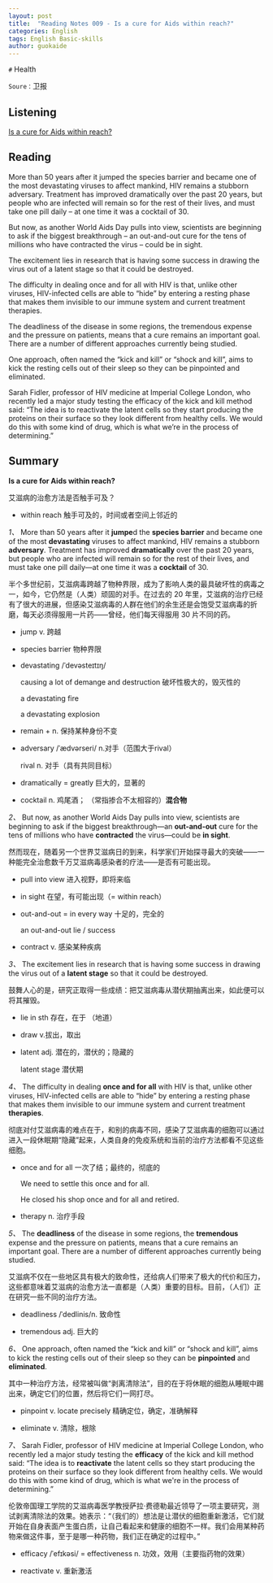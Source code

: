 ```yaml
---
layout: post
title:  "Reading Notes 009 - Is a cure for Aids within reach?"
categories: English
tags: English Basic-skills 
author: guokaide
---
```


`#` Health

`Soure：`卫报



## Listening

[Is a cure for Aids within reach?](https://reading.liulishuo.com/share/audios/NGY4MDEwMDAwMDAwMDEzZQ==?login=44086617)



## Reading

More than 50 years after it jumped the species barrier and became one of the most devastating viruses to affect mankind, HIV remains a stubborn adversary. Treatment has improved dramatically over the past 20 years, but people who are infected will remain so for the rest of their lives, and must take one pill daily – at one time it was a cocktail of 30.

But now, as another World Aids Day pulls into view, scientists are beginning to ask if the biggest breakthrough – an out-and-out cure for the tens of millions who have contracted the virus – could be in sight.

The excitement lies in research that is having some success in drawing the virus out of a latent stage so that it could be destroyed.

The difficulty in dealing once and for all with HIV is that, unlike other viruses, HIV-infected cells are able to “hide” by entering a resting phase that makes them invisible to our immune system and current treatment therapies.

The deadliness of the disease in some regions, the tremendous expense and the pressure on patients, means that a cure remains an important goal. There are a number of different approaches currently being studied.

One approach, often named the “kick and kill” or “shock and kill”, aims to kick the resting cells out of their sleep so they can be pinpointed and eliminated.

Sarah Fidler, professor of HIV medicine at Imperial College London, who recently led a major study testing the efficacy of the kick and kill method said: “The idea is to reactivate the latent cells so they start producing the proteins on their surface so they look different from healthy cells. We would do this with some kind of drug, which is what we’re in the process of determining.”



## Summary

**Is a cure for Aids within reach?**

艾滋病的治愈方法是否触手可及？

* within reach 触手可及的，时间或者空间上邻近的


*1、* More than 50 years after it **jumpe**d the **species barrier** and became one of the most **devastating** viruses to affect mankind, HIV remains a stubborn **adversary**. Treatment has improved **dramatically** over the past 20 years, but people who are infected will remain so for the rest of their lives, and must take one pill daily—at one time it was a **cocktail** of 30.

半个多世纪前，艾滋病毒跨越了物种界限，成为了影响人类的最具破坏性的病毒之一，如今，它仍然是（人类）顽固的对手。在过去的 20 年里，艾滋病的治疗已经有了很大的进展，但感染艾滋病毒的人群在他们的余生还是会饱受艾滋病毒的折磨，每天必须得服用一片药——曾经，他们每天得服用 30 片不同的药。

* jump v. 跨越

* species barrier 物种界限

* devastating /ˈdevəsteɪtɪŋ/

  causing a lot of demange and destruction 破坏性极大的，毁灭性的

  a devastating fire

  a devastating explosion

* remain + n. 保持某种身份不变

* adversary /ˈædvərseri/ n.对手（范围大于rival）

  rival n. 对手（具有共同目标）

* dramatically = greatly 巨大的，显著的

* cocktail n. 鸡尾酒； （常指掺合不太相容的）**混合物**


*2、* But now, as another World Aids Day pulls into view, scientists are beginning to ask if the biggest breakthrough—an **out-and-out** cure for the tens of millions who have **contracted** the virus—could be **in sight**.

然而现在，随着另一个世界艾滋病日的到来，科学家们开始探寻最大的突破——一种能完全治愈数千万艾滋病毒感染者的疗法——是否有可能出现。

* pull into view 进入视野，即将来临

* in sight 在望，有可能出现（= within reach）

* out-and-out = in every way 十足的，完全的

  an out-and-out lie / success

* contract v. 感染某种疾病


*3、* The excitement lies in research that is having some success in drawing the virus out of a **latent stage** so that it could be destroyed.

鼓舞人心的是，研究正取得一些成绩：把艾滋病毒从潜伏期抽离出来，如此便可以将其摧毁。

* lie in sth 存在，在于 （地道）

* draw v.拔出，取出

* latent adj. 潜在的，潜伏的；隐藏的

  latent stage 潜伏期


*4、* The difficulty in dealing **once and for all** with HIV is that, unlike other viruses, HIV-infected cells are able to “hide” by entering a resting phase that makes them invisible to our immune system and current treatment **therapies**.

彻底对付艾滋病毒的难点在于，和别的病毒不同，感染了艾滋病毒的细胞可以通过进入一段休眠期“隐藏”起来，人类自身的免疫系统和当前的治疗方法都看不见这些细胞。

* once and for all 一次了结；最终的，彻底的

  We need to settle this once and for all.

  He closed his shop once and for all and retired.

* therapy n. 治疗手段


*5、* The **deadliness** of the disease in some regions, the **tremendous** expense and the pressure on patients, means that a cure remains an important goal. There are a number of different approaches currently being studied.

艾滋病不仅在一些地区具有极大的致命性，还给病人们带来了极大的代价和压力，这些都意味着艾滋病的治愈方法一直都是（人类）重要的目标。目前，（人们）正在研究一些不同的治疗方法。

* deadliness /ˈdedlinis/n. 致命性

* tremendous adj. 巨大的


*6、* One approach, often named the “kick and kill” or “shock and kill”, aims to kick the resting cells out of their sleep so they can be **pinpointed** and **eliminated**.

其中一种治疗方法，经常被叫做“剥离清除法”，目的在于将休眠的细胞从睡眠中踢出来，确定它们的位置，然后将它们一网打尽。

* pinpoint v. locate precisely 精确定位，确定，准确解释

* eliminate v. 清除，根除


*7、* Sarah Fidler, professor of HIV medicine at Imperial College London, who recently led a major study testing the **efficacy** of the kick and kill method said: “The idea is to **reactivate** the latent cells so they start producing the proteins on their surface so they look different from healthy cells. We would do this with some kind of drug, which is what we're in the process of determining.”

伦敦帝国理工学院的艾滋病毒医学教授萨拉·费德勒最近领导了一项主要研究，测试剥离清除法的效果。她表示：“（我们的）想法是让潜伏的细胞重新激活，它们就开始在自身表面产生蛋白质，让自己看起来和健康的细胞不一样。我们会用某种药物来做这件事，至于是哪一种药物，我们正在确定的过程中。”

* efficacy /ˈefɪkəsi/ = effectiveness n. 功效，效用（主要指药物的效果）

* reactivate v. 重新激活




